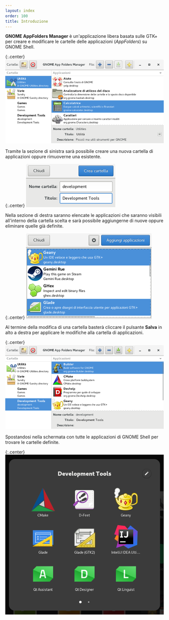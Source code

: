 ```yaml
---
layout: index
order: 100
title: Introduzione
---
```

**GNOME AppFolders Manager** è un'applicazione libera basata sulle GTK+ per
creare e modificare le cartelle delle applicazioni (*AppFolders*) su GNOME Shell.

{:.center}
![Finestra principale](/resources/gnome-appfolders-manager/archive/latest/italian/main.png)
          
Tramite la sezione di sinistra sarà possibile creare una nuova cartella di
applicazioni oppure rimuoverne una esistente.

{:.center}
![Finestra per la creazione di una nuova cartella](/resources/gnome-appfolders-manager/archive/latest/italian/create-folder.png)
          
Nella sezione di destra saranno elencate le applicazioni che saranno visibili
all'interno della cartella scelta e sarà possibile aggiungerne di nuove oppure
eliminare quelle già definite.

{:.center}
![Finestra per l'aggiunta di nuove applicazioni](/resources/gnome-appfolders-manager/archive/latest/italian/add-applications.png)

Al termine della modifica di una cartella basterà cliccare il pulsante **Salva**
in alto a destra per applicare le modifiche alla cartella di applicazioni.

{:.center}
![Finestra principale con la nuova AppFolder](/resources/gnome-appfolders-manager/archive/latest/italian/main-with-new-appfolder.png)

Spostandosi nella schermata con tutte le applicazioni di GNOME Shell per trovare
le cartelle definite.

{:.center}
![Nuova cartella applicazioni su GNOME Shell](/resources/gnome-appfolders-manager/archive/latest/italian/gnome-shell-appfolder.png)
